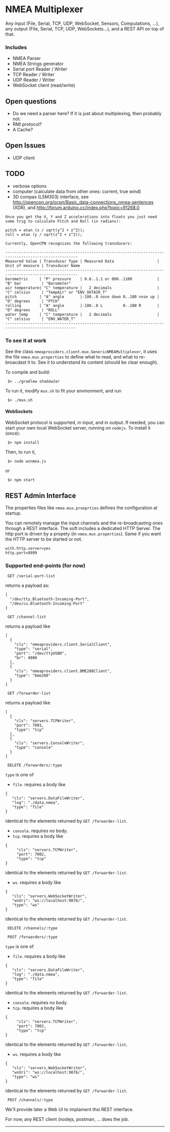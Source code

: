 # NMEA Multiplexer
Any input (File, Serial, TCP, UDP, WebSocket, Sensors, Computations, ...), any output (File, Serial, TCP, UDP, WebSockets...), and a REST API on top of that.

### Includes
- NMEA Parser
- NMEA Strings generator
- Serial port Reader / Writer
- TCP Reader / Writer
- UDP Reader / Writer
- WebSocket client (read/write)

## Open questions
- Do we need a parser here? If it is just about multiplexing, then probably not.
- RMI protocol?
- A Cache?

## Open Issues
- UDP client

## TODO
- verbose options
- computer (calculate data from other ones: current, true wind)
- 3D compas (LSM303) interface, see http://opencpn.org/ocpn/Basic_data-connections_nmea-sentences (XDR), and http://forum.arduino.cc/index.php?topic=91268.0

```
Once you get the X, Y and Z accelerations into floats you just need some trig to calculate Pitch and Roll (in radians):

pitch = atan (x / sqrt(y^2 + z^2));  
roll = atan (y / sqrt(z^2 + z^2));
```

```
Currently, OpenCPN recognizes the following transducers:

------------------------------------------------------------------------------------------------------
Measured Value | Transducer Type | Measured Data                   | Unit of measure | Transducer Name
------------------------------------------------------------------------------------------------------
barometric     | "P" pressure    | 0.8..1.1 or 800..1100           | "B" bar         | "Barometer"
air temperature| "C" temperature |   2 decimals                    | "C" celsius     | "TempAir" or "ENV_OUTAIR_T"
pitch          | "A" angle       |-180..0 nose down 0..180 nose up | "D" degrees     | "PTCH"
rolling        | "A" angle       |-180..0 L         0..180 R       | "D" degrees     | "ROLL"
water temp     | "C" temperature |   2 decimals                    | "C" celsius     | "ENV_WATER_T"
-----------------------------------------------------------------------------------------------------
```

### To see it at work
See the class `nmeaproviders.client.mux.GenericNMEAMultiplexer`, it uses the file `nmea.mux.properties` to define what to read, and what to re-broacdast it to. 
See it to understand its content (should be clear enough).

To compile and build:
```
 $> ../gradlew shadowJar
```
To run it, modify `mux.sh` to fit your environment, and run
```
 $> ./mux.sh
```

#### WebSockets
WebSocket protocol is supported, in input, and in output.
If needed, you can start your own local WebSocket server, running on `nodejs`.
To install it (once):
```
 $> npm install
```
Then, to run it,
```
 $> node wsnmea.js
```
or
```
 $> npm start
```

## REST Admin Interface
The properties files like `nmea.mux.proeprties` defines the configuration at startup.

You can remotely manage the input channels and the re-broadcasting ones through a REST interface.
The soft includes a dedicated HTTP Server. The http port is driven by a propety (in `nmea.mux.properties`).
Same if you want the HTTP server to be started or not.
```
with.http.server=yes
http.port=9999

```

### Supported end-points (for now)

```
 GET /serial-port-list
```
returns a payload as:
```
[
  "/dev/tty.Bluetooth-Incoming-Port",
  "/dev/cu.Bluetooth-Incoming-Port"
]
```

``` 
 GET /channel-list
```
returns a payload like
```
[
  {
    "cls": "nmeaproviders.client.SerialClient",
    "type": "serial",
    "port": "/dev/ttyUSB0",
    "br": 4800
  },
  {
    "cls": "nmeaproviders.client.BME280Client",
    "type": "bme280"
  }
]
```

``` 
 GET /forwarder-list
```
returns a payload like
```
[
  {
    "cls": "servers.TCPWriter",
    "port": 7001,
    "type": "tcp"
  },
  {
    "cls": "servers.ConsoleWriter",
    "type": "console"
  }
]
```

```text 
 DELETE /forwarders/:type
```
`type` is one of
- `file`. requires a body like 
 ```text
{ 
    "cls": "servers.DataFileWriter",
    "log": "./data.nmea",
    "type": "file"
}
```
identical to the elements returned by `GET /forwarder-list`.
- `console`. requires no body.
- `tcp`. requires a body like 
```text
{
     "cls": "servers.TCPWriter",
     "port": 7002,
     "type": "tcp"
}
```
identical to the elements returned by `GET /forwarder-list`.
- `ws`. requires a body like 
```text
{
   "cls": "servers.WebSocketWriter",
   "wsUri": "ws://localhost:9876/",
   "type": "ws"
}
```
identical to the elements returned by `GET /forwarder-list`.

``` 
 DELETE /channels/:type
```
``` 
 POST /forwarders/:type
```
`type` is one of
- `file`. requires a body like 
 ```text
{ 
    "cls": "servers.DataFileWriter",
    "log": "./data.nmea",
    "type": "file"
}
```
identical to the elements returned by `GET /forwarder-list`.
- `console`. requires no body.
- `tcp`. requires a body like 
```text
{
     "cls": "servers.TCPWriter",
     "port": 7002,
     "type": "tcp"
}
```
identical to the elements returned by `GET /forwarder-list`.
- `ws`. requires a body like 
```text
{
   "cls": "servers.WebSocketWriter",
   "wsUri": "ws://localhost:9876/",
   "type": "ws"
}
```
identical to the elements returned by `GET /forwarder-list`.

``` 
 POST /channels/:type 
```

We'll provide later a Web UI to implament thsi REST interface.

For now, any REST client (nodejs, postman, ... does the job.

---
